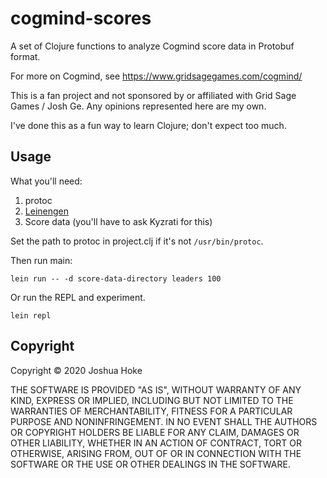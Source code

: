 # cogmind-scores

A set of Clojure functions to analyze Cogmind score data in Protobuf
format.

For more on Cogmind, see https://www.gridsagegames.com/cogmind/

This is a fan project and not sponsored by or affiliated with Grid Sage
Games / Josh Ge. Any opinions represented here are my own.

I've done this as a fun way to learn Clojure; don't expect too much.

## Usage

What you'll need:

1. protoc
2. [Leinengen](https://leiningen.org/#install)
3. Score data (you'll have to ask Kyzrati for this)

Set the path to protoc in project.clj if it's not `/usr/bin/protoc`.

Then run main:

```
lein run -- -d score-data-directory leaders 100
```

Or run the REPL and experiment.

```
lein repl
```

## Copyright

Copyright © 2020 Joshua Hoke

THE SOFTWARE IS PROVIDED "AS IS", WITHOUT WARRANTY OF ANY KIND, EXPRESS
OR IMPLIED, INCLUDING BUT NOT LIMITED TO THE WARRANTIES OF
MERCHANTABILITY, FITNESS FOR A PARTICULAR PURPOSE AND NONINFRINGEMENT.
IN NO EVENT SHALL THE AUTHORS OR COPYRIGHT HOLDERS BE LIABLE FOR ANY
CLAIM, DAMAGES OR OTHER LIABILITY, WHETHER IN AN ACTION OF CONTRACT,
TORT OR OTHERWISE, ARISING FROM, OUT OF OR IN CONNECTION WITH THE
SOFTWARE OR THE USE OR OTHER DEALINGS IN THE SOFTWARE.
